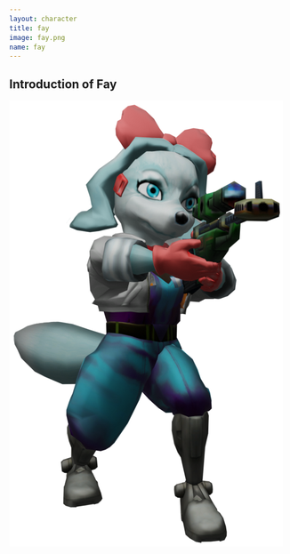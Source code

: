 ```yaml
---
layout: character
title: fay
image: fay.png
name: fay
---
```


## Introduction of Fay
![fay](/images/content/css/fay.png)
